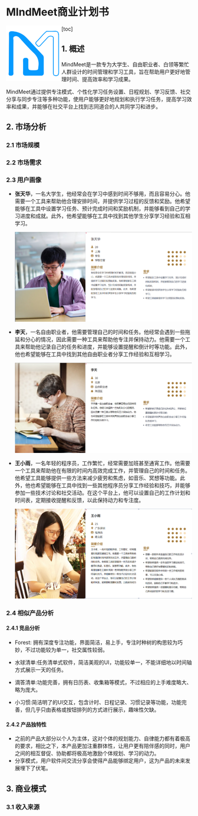 # MIndMeet商业计划书

<img src='https://raw.githubusercontent.com/luxingzhi27/Tongji_SAD_2023_project/main/icon/MindMeet.svg' style='float:left; width:150px;height:100 px'/>

[toc]

## 1. 概述

MindMeet是一款专为大学生、自由职业者、白领等繁忙人群设计的时间管理和学习工具，旨在帮助用户更好地管理时间、提高效率和学习成果。

MindMeet通过提供专注模式、个性化学习任务设置、日程规划、学习反馈、社交分享与同步专注等多种功能，使用户能够更好地规划和执行学习任务，提高学习效率和成果，并能够在社交平台上找到志同道合的人共同学习和进步。

## 2. 市场分析

### 2.1 市场规模

### 2.2 市场需求

### 2.3 用户画像

- **张天华**，一名大学生，他经常会在学习中感到时间不够用，而且容易分心。他需要一个工具来帮助他合理安排时间，并提供学习过程的反馈和奖励。他希望能够在工具中设置学习任务、预计完成时间和奖励机制，并能够看到自己的学习进度和成就。此外，他希望能够在工具中找到其他学生分享学习经验和互相学习。

  <img src="https://raw.githubusercontent.com/luxingzhi27/picture/main/user1.png" style="zoom: 200%;" />

- **李天**，一名自由职业者，他需要管理自己的时间和任务。他经常会遇到一些拖延和分心的情况，因此需要一种工具来帮助他专注并保持动力。他需要一个工具来帮助他记录自己的任务和进度，并能够设置提醒和倒计时等功能。此外，他也希望能够在工具中找到其他自由职业者分享工作经验和互相学习。

  <img src="https://raw.githubusercontent.com/luxingzhi27/picture/main/user2.png" style="zoom:200%;" />

- **王小雨**，一名年轻的程序员，工作繁忙，经常需要加班甚至通宵工作。他需要一个工具来帮助他在有限的时间内高效完成工作，并管理自己的时间和任务。他希望工具能够提供一些方法来减少疲劳和焦虑，如音乐、冥想等功能。此外，他也希望能够在工具中找到一些其他程序员分享工作经验和技巧，并能够参加一些技术讨论和社交活动。在这个平台上，他可以设置自己的工作计划和时间表，定期接收提醒和反馈，以此保持动力和专注度。

  <img src="https://raw.githubusercontent.com/luxingzhi27/picture/main/user3.png" style="zoom:200%;" />

### 2.4 相似产品分析

#### 2.4.1 竞品分析

- Forest: 拥有深度专注功能，界面简洁，易上手，专注时种树的构思较为巧妙，不过功能较为单一，社交属性较弱。

- 水球清单:任务清单式软件，简洁美观的UI，功能较单一，不能详细地以时间轴方式展示一天的任务。

- 滴答清单:功能完善，拥有日历表、收集箱等模式，不过相应的上手难度略大、略为庞大。

- 小习惯:简洁明了的UI交互，包含计时、日程记录、习惯记录等功能，功能完善，但几乎只由表格或按钮排列的方式进行展示，趣味性欠缺。

#### 2.4.2 产品独特性

- 之前的产品大部分以个人为主体，这对个体的规划能力、自律能力都有着极高的要求，相比之下，本产品更加注重群体性，让用户更有陪伴感的同时，用户之间的相互督促、协助都将极高地激励个体规划、学习的动力。
- 分享模式，用户软件间交流分享会使得产品能够绑定用户，这为产品的未来发展埋下了伏笔。

## 3. 商业模式

### 3.1 收入来源

